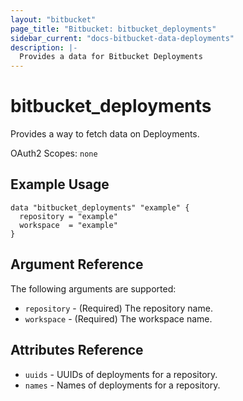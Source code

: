 ```yaml
---
layout: "bitbucket"
page_title: "Bitbucket: bitbucket_deployments"
sidebar_current: "docs-bitbucket-data-deployments"
description: |-
  Provides a data for Bitbucket Deployments
---
```


# bitbucket\_deployments

Provides a way to fetch data on Deployments.

OAuth2 Scopes: `none`

## Example Usage

```hcl
data "bitbucket_deployments" "example" {
  repository = "example"
  workspace  = "example"
}
```

## Argument Reference

The following arguments are supported:

* `repository` - (Required) The repository name.
* `workspace` - (Required) The workspace name.

## Attributes Reference

* `uuids` - UUIDs of deployments for a repository.
* `names` - Names of deployments for a repository.
